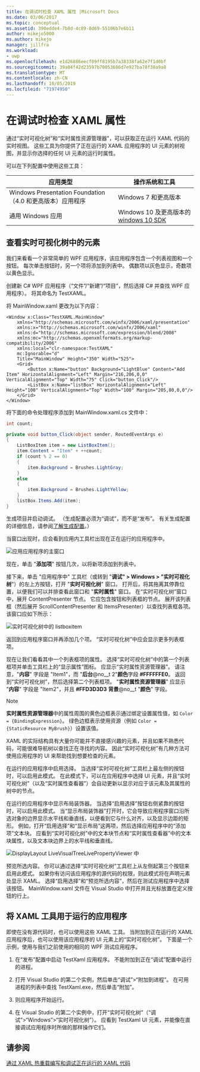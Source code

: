 ```yaml
---
title: 在调试时检查 XAML 属性 |Microsoft Docs
ms.date: 03/06/2017
ms.topic: conceptual
ms.assetid: 390edde4-7b8d-4c89-8d69-55106b7e6b11
author: mikejo5000
ms.author: mikejo
manager: jillfra
ms.workload:
- uwp
ms.openlocfilehash: e1d26886eecf09ff8195b7a38338fa62e7f1d0bf
ms.sourcegitcommit: 39a04f42d23597b70053686d7e927ba78f38a9a8
ms.translationtype: MT
ms.contentlocale: zh-CN
ms.lasthandoff: 10/05/2019
ms.locfileid: "71974950"
---
```

# <a name="inspect-xaml-properties-while-debugging"></a>在调试时检查 XAML 属性
通过“实时可视化树”和“实时属性资源管理器”，可以获取正在运行 XAML 代码的实时视图。 这些工具为你提供了正在运行的 XAML 应用程序的 UI 元素的树视图，并显示你选择的任何 UI 元素的运行时属性。

可以在下列配置中使用这些工具：

|应用类型|操作系统和工具|
|-----------------|--------------------------------|
|Windows Presentation Foundation（4.0 和更高版本）应用程序|Windows 7 和更高版本|
|通用 Windows 应用|Windows 10 及更高版本的[windows 10 SDK](https://dev.windows.com/en-us/downloads/windows-10-sdk)|

## <a name="looking-at-elements-in-the-live-visual-tree"></a>查看实时可视化树中的元素
我们来看看一个非常简单的 WPF 应用程序，该应用程序包含一个列表视图和一个按钮。 每次单击按钮时，另一个项将添加到列表中。 偶数项以灰色显示，奇数项以黄色显示。

创建新 C# WPF 应用程序（“文件”/“新建”/“项目”，然后选择 C# 并查找 WPF 应用程序）。 将其命名为 TestXAML。

将 MainWindow.xaml 更改为以下内容：

```xaml
<Window x:Class="TestXAML.MainWindow"
    xmlns="http://schemas.microsoft.com/winfx/2006/xaml/presentation"
    xmlns:x="http://schemas.microsoft.com/winfx/2006/xaml"
    xmlns:d="http://schemas.microsoft.com/expression/blend/2008"
    xmlns:mc="http://schemas.openxmlformats.org/markup-compatibility/2006"
    xmlns:local="clr-namespace:TestXAML"
    mc:Ignorable="d"
    Title="MainWindow" Height="350" Width="525">
    <Grid>
        <Button x:Name="button" Background="LightBlue" Content="Add Item" HorizontalAlignment="Left" Margin="216,206,0,0" VerticalAlignment="Top" Width="75" Click="button_Click"/>
        <ListBox x:Name="listBox" HorizontalAlignment="Left" Height="100" VerticalAlignment="Top" Width="100" Margin="205,80,0,0"/>
    </Grid>
</Window>
```

将下面的命令处理程序添加到 MainWindow.xaml.cs 文件中：

```csharp
int count;

private void button_Click(object sender, RoutedEventArgs e)
{
    ListBoxItem item = new ListBoxItem();
    item.Content = "Item" + ++count;
    if (count % 2 == 0)
    {
        item.Background = Brushes.LightGray;
    }
    else
    {
        item.Background = Brushes.LightYellow;
    }
    listBox.Items.Add(item);
}
```

生成项目并启动调试。 （生成配置必须为“调试”，而不是“发布”。 有关生成配置的详细信息，请参阅[了解生成配置](../ide/understanding-build-configurations.md)。）

当窗口出现时，应会看到应用内工具栏出现在正在运行的应用程序中。 

![应用](../debugger/media/livevisualtree-app.png "LiveVIsualTree")应用程序的主窗口

现在，单击 "**添加项**" 按钮几次，以将新项添加到列表中。

接下来，单击 "应用程序中" 工具栏（或转到 "**调试" > Windows > "实时可视化树**"）的左上方按钮，打开 "**实时可视化树**" 窗口。 打开后，将其拖离其停靠位置，以便我们可以并排查看此窗口和 "**实时属性**" 窗口。 在“实时可视化树”窗口中，展开 ContentPresenter 节点。 它应包含按钮和列表框的节点。 展开该列表框（然后展开 ScrollContentPresenter 和 ItemsPresenter）以查找列表框各项。 该窗口应如下所示：

![实时可视化树中的 listboxitem](../debugger/media/livevisualtree-listboxitems.png "LiveVisualTree-listboxitem")

返回到应用程序窗口并再添加几个项。 “实时可视化树”中应会显示更多列表框项。

现在让我们看看其中一个列表框项的属性。 选择“实时可视化树”中的第一个列表框项并单击工具栏上的“显示属性”图标。 应显示“实时属性资源管理器”。 请注意，"**内容**" 字段是 "Item1"，而 "**后台**@no__t 2"**颜色**字段 **#FFFFFFE0**。 返回到“实时可视化树”，然后选择第二个列表框项。 "**实时属性资源管理器**" 应显示 "**内容**" 字段是 "Item2"，并且 **#FFD3D3D3** **背景**@no__t "**颜色**" 字段。

> [!NOTE]
> **实时属性资源管理器**中的属性周围的黄色边框表示通过绑定设置属性值，如 `Color = {BindingExpression}`。 绿色边框表示使用资源（例如 `Color = {StaticResource MyBrush}`）设置该值。

XAML 的实际结构具有大量你可能并不直接感兴趣的元素，并且如果不熟悉代码，可能很难导航树以查找正在寻找的内容。 因此“实时可视化树”有几种方法可使用应用程序的 UI 来帮助找到想要检查的元素。

在运行的应用程序中启用选择。 当选择“实时可视化树”工具栏上最左侧的按钮时，可以启用此模式。 在此模式下，可以在应用程序中选择 UI 元素，并且“实时可视化树”（以及“实时属性查看器”）会自动更新以显示对应于该元素及其属性的树中的节点。

在运行的应用程序中显示布局装饰器。 当选择“启用选择”按钮右侧紧靠的按钮时，可以启用此模式。 当“显示布局装饰器”打开时，它会导致应用程序窗口沿所选对象的边界显示水平线和垂直线，以便看到它与什么对齐，以及显示边距的矩形。 例如，打开“启用选择”和“显示布局”这两项，然后选择应用程序中的“添加项”文本块。 应看到“实时可视化树”中的文本块节点和“实时属性查看器”中的文本块属性，以及文本块边界上的水平线和垂直线。

![DisplayLayout LiveVisualTreeLivePropertyViewer 中](../debugger/media/livevisualtreelivepropertyviewer-displaylayout.png "的 displaylayout-DisplayLayout")

预览所选内容。 你可以通过选择“实时可视化树”工具栏上从左侧起第三个按钮来启用此模式。 如果你有访问该应用程序的源代码的权限，则此模式将在声明元素处显示 XAML。 选择“启用选择”和“预览所选内容”，然后在测试应用程序中选择该按钮。 MainWindow.xaml 文件在 Visual Studio 中打开并且光标放置在定义按钮的行上。

## <a name="using-xaml-tools-with-running-applications"></a>将 XAML 工具用于运行的应用程序
即使在没有源代码时，也可以使用这些 XAML 工具。 当附加到正在运行的 XAML 应用程序后，也可以使用该应用程序的 UI 元素上的“实时可视化树”。 下面是一个示例，使用与我们之前使用的相同的 WPF 测试应用程序。

1. 在“发布”配置中启动 TestXaml 应用程序。 不能附加到正在“调试”配置中运行的进程。

2. 打开 Visual Studio 的第二个实例，然后单击“调试”>“附加到进程”。 在可用进程的列表中查找 TestXaml.exe，然后单击“附加”。

3. 则应用程序开始运行。

4. 在 Visual Studio 的第二个实例中，打开“实时可视化树”（“调试”>“Windows”>“实时可视化树”）。 应看到 TestXaml UI 元素，并能像在直接调试应用程序时所做的那样操作它们。

## <a name="see-also"></a>请参阅

[通过 XAML 热重载编写和调试正在运行的 XAML 代码](xaml-hot-reload.md)
